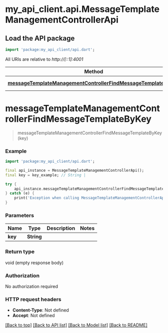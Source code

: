 # my_api_client.api.MessageTemplateManagementControllerApi

## Load the API package
```dart
import 'package:my_api_client/api.dart';
```

All URIs are relative to *http://[::1]:4001*

Method | HTTP request | Description
------------- | ------------- | -------------
[**messageTemplateManagementControllerFindMessageTemplateByKey**](MessageTemplateManagementControllerApi.md#messagetemplatemanagementcontrollerfindmessagetemplatebykey) | **GET** /message-templates/template/{key} | 


# **messageTemplateManagementControllerFindMessageTemplateByKey**
> messageTemplateManagementControllerFindMessageTemplateByKey(key)



### Example
```dart
import 'package:my_api_client/api.dart';

final api_instance = MessageTemplateManagementControllerApi();
final key = key_example; // String | 

try {
    api_instance.messageTemplateManagementControllerFindMessageTemplateByKey(key);
} catch (e) {
    print('Exception when calling MessageTemplateManagementControllerApi->messageTemplateManagementControllerFindMessageTemplateByKey: $e\n');
}
```

### Parameters

Name | Type | Description  | Notes
------------- | ------------- | ------------- | -------------
 **key** | **String**|  | 

### Return type

void (empty response body)

### Authorization

No authorization required

### HTTP request headers

 - **Content-Type**: Not defined
 - **Accept**: Not defined

[[Back to top]](#) [[Back to API list]](../README.md#documentation-for-api-endpoints) [[Back to Model list]](../README.md#documentation-for-models) [[Back to README]](../README.md)

